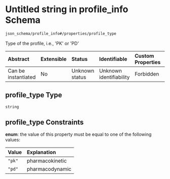 # Untitled string in profile\_info Schema

```txt
json_schema/profile_info#/properties/profile_type
```

Type of the profile, i.e., 'PK' or 'PD'

| Abstract            | Extensible | Status         | Identifiable            | Custom Properties | Additional Properties | Access Restrictions | Defined In                                                                            |
| :------------------ | :--------- | :------------- | :---------------------- | :---------------- | :-------------------- | :------------------ | :------------------------------------------------------------------------------------ |
| Can be instantiated | No         | Unknown status | Unknown identifiability | Forbidden         | Allowed               | none                | [profile\_info.schema.json\*](../out/profile_info.schema.json "open original schema") |

## profile\_type Type

`string`

## profile\_type Constraints

**enum**: the value of this property must be equal to one of the following values:

| Value  | Explanation     |
| :----- | :-------------- |
| `"pk"` | pharmacokinetic |
| `"pd"` | pharmacodynamic |
